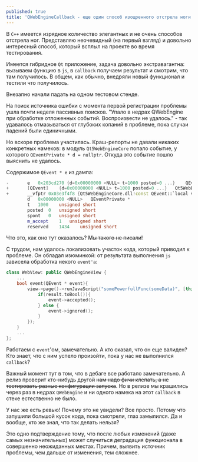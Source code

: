 ```yaml
---
published: true
title: 'QWebEngineCallback - еще один способ изощренного отстрела ноги'
---
```


В `C++` имеется изрядное количество элегантных и не очень способов отстрела ног. Представляю неочевидный (на первый взгляд) и довольно интересный способ, который всплыл на проекте во время тестирования.

Имеется гибридное `Qt` приложение, задача довольно экстравагантна: вызываем функцию в `js`, в `callback` получаем результат и смотрим, что там получилось. В общем, как обычно, внедряли новый функционал и тестили что получилось.

Внезапно начали падать на одном тестовом стенде.

На поиск источника ошибки с момента первой регистрации проблемы ушла почти неделя пассивных поисков.
"Упало в недрах QWebEngine при обработке отложенных событий. Воспроизвести не удалось." - так удавалось отмазываться от глубоких копаний в проблеме, пока случаи падений были единичными.

Но вскоре проблема участилась. Краш-репорты не давали никаких конкретных намеков: в модуль `Qt5WebEngineCore` попало событие, у которого `QEventPrivate * d = nullptr`. Откуда это событие пошло выяснить не удалось.

Содержимое `QEvent * e` из дампа:
```cpp
-		e	0x203cd270 {d=0x00000000 <NULL> t=1000 posted=0 ...}	QEvent * {Qt5WebEngineCore.dll!QEvent}
+		[QEvent]	{d=0x00000000 <NULL> t=1000 posted=0 ...}	Qt5WebEngineCore.dll!QEvent
+		__vfptr	0x03e3f4f8 {Qt5WebEngineCore.dll!const QEvent::`local vftable'} {0x019ad400 {Qt5WebEngineCore.dll!QEvent::`scalar deleting destructor'(unsigned int)}}	void * *
		d	0x00000000 <NULL>	QEventPrivate *
		t	1000	unsigned short
		posted	0	unsigned short
		spont	0	unsigned short
		m_accept	1	unsigned short
		reserved	1434	unsigned short
```

Что это, как оно тут оказалось? ~~Мы такого не писали!~~

С трудом, нам удалось локализовать участок кода, который приводил к проблеме. Он обладал изюминкой: от результата выполнения `js` зависела обработка некого `event'a`:

```cpp
class WebView: public QWebEngineView {
    ...
    bool event(QEvent * event){
        view->page()->runJavaScript("somePowerfullFunc(someData)", [this, event](const QVariant & result){
            if(result.toBool()){
                event->accepted();
            } else {
                event->ignored();
            }
        });
    }
    ...
};
```

Работаем с `event`'ом, замечательно. А кто сказал, что он еще валиден? Кто знает, что с ним успело произойти, пока у нас не выполнился `callback`?

Важный момент тут в том, что в дебаге все работало замечательно. А релиз проверит кто-нибудь другой ~~нам надо фичи клепать, а не тестировать разные конфигурации запуска~~. Но в релизе мы крашились через раз в недрах `QWebEngine` и ни одного намека на этот `callback` в стеке естественно не было.

У нас же есть ревью! Почему это не увидели? Все просто. Потому что запушили большой кусок кода, пока смотрели, глаз замылился. Да и вообще, кто же знал, что так делать нельзя?

Это одно подтверждение тому, что после любых изменений (даже самых незначительных) может случиться деградация функционала в совершенно неожиданных местах. Причем, выявить источник проблемы, чем дальше от изменения, тем сложнее.
